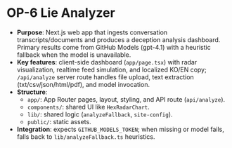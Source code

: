 # OP-6 Lie Analyzer
- **Purpose**: Next.js web app that ingests conversation transcripts/documents and produces a deception analysis dashboard. Primary results come from GitHub Models (gpt-4.1) with a heuristic fallback when the model is unavailable.
- **Key features**: client-side dashboard (`app/page.tsx`) with radar visualization, realtime feed simulation, and localized KO/EN copy; `/api/analyze` server route handles file upload, text extraction (txt/csv/json/html/pdf), and model invocation.
- **Structure**:
  - `app/`: App Router pages, layout, styling, and API route (`api/analyze`).
  - `components/`: shared UI like `HexRadarChart`.
  - `lib/`: shared logic (`analyzeFallback`, `site-config`).
  - `public/`: static assets.
- **Integration**: expects `GITHUB_MODELS_TOKEN`; when missing or model fails, falls back to `lib/analyzeFallback.ts` heuristics.